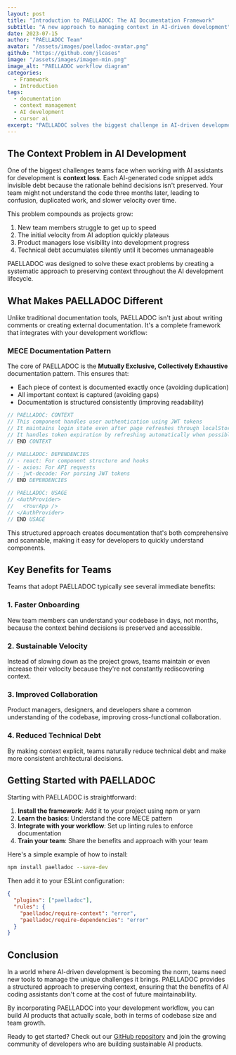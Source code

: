 ```yaml
---
layout: post
title: "Introduction to PAELLADOC: The AI Documentation Framework"
subtitle: "A new approach to managing context in AI-driven development"
date: 2023-07-15
author: "PAELLADOC Team"
avatar: "/assets/images/paelladoc-avatar.png"
github: "https://github.com/jlcases"
image: "/assets/images/imagen-min.png"
image_alt: "PAELLADOC workflow diagram"
categories: 
  - Framework
  - Introduction
tags:
  - documentation
  - context management
  - AI development
  - cursor ai
excerpt: "PAELLADOC solves the biggest challenge in AI-driven development: context loss. Learn how this framework can transform your team's productivity and code quality."
---
```


## The Context Problem in AI Development

One of the biggest challenges teams face when working with AI assistants for development is **context loss**. Each AI-generated code snippet adds invisible debt because the rationale behind decisions isn't preserved. Your team might not understand the code three months later, leading to confusion, duplicated work, and slower velocity over time.

This problem compounds as projects grow:

1. New team members struggle to get up to speed
2. The initial velocity from AI adoption quickly plateaus
3. Product managers lose visibility into development progress
4. Technical debt accumulates silently until it becomes unmanageable

PAELLADOC was designed to solve these exact problems by creating a systematic approach to preserving context throughout the AI development lifecycle.

## What Makes PAELLADOC Different

Unlike traditional documentation tools, PAELLADOC isn't just about writing comments or creating external documentation. It's a complete framework that integrates with your development workflow:

### MECE Documentation Pattern

The core of PAELLADOC is the **Mutually Exclusive, Collectively Exhaustive** documentation pattern. This ensures that:

- Each piece of context is documented exactly once (avoiding duplication)
- All important context is captured (avoiding gaps)
- Documentation is structured consistently (improving readability)

```javascript
// PAELLADOC: CONTEXT
// This component handles user authentication using JWT tokens
// It maintains login state even after page refreshes through localStorage
// It handles token expiration by refreshing automatically when possible
// END CONTEXT

// PAELLADOC: DEPENDENCIES
// - react: For component structure and hooks
// - axios: For API requests
// - jwt-decode: For parsing JWT tokens
// END DEPENDENCIES

// PAELLADOC: USAGE
// <AuthProvider>
//   <YourApp />
// </AuthProvider>
// END USAGE
```

This structured approach creates documentation that's both comprehensive and scannable, making it easy for developers to quickly understand components.

## Key Benefits for Teams

Teams that adopt PAELLADOC typically see several immediate benefits:

### 1. Faster Onboarding

New team members can understand your codebase in days, not months, because the context behind decisions is preserved and accessible.

### 2. Sustainable Velocity

Instead of slowing down as the project grows, teams maintain or even increase their velocity because they're not constantly rediscovering context.

### 3. Improved Collaboration

Product managers, designers, and developers share a common understanding of the codebase, improving cross-functional collaboration.

### 4. Reduced Technical Debt

By making context explicit, teams naturally reduce technical debt and make more consistent architectural decisions.

## Getting Started with PAELLADOC

Starting with PAELLADOC is straightforward:

1. **Install the framework**: Add it to your project using npm or yarn
2. **Learn the basics**: Understand the core MECE pattern
3. **Integrate with your workflow**: Set up linting rules to enforce documentation
4. **Train your team**: Share the benefits and approach with your team

Here's a simple example of how to install:

```bash
npm install paelladoc --save-dev
```

Then add it to your ESLint configuration:

```json
{
  "plugins": ["paelladoc"],
  "rules": {
    "paelladoc/require-context": "error",
    "paelladoc/require-dependencies": "error"
  }
}
```

## Conclusion

In a world where AI-driven development is becoming the norm, teams need new tools to manage the unique challenges it brings. PAELLADOC provides a structured approach to preserving context, ensuring that the benefits of AI coding assistants don't come at the cost of future maintainability.

By incorporating PAELLADOC into your development workflow, you can build AI products that actually scale, both in terms of codebase size and team growth.

Ready to get started? Check out our [GitHub repository](https://github.com/jlcases/paelladoc) and join the growing community of developers who are building sustainable AI products. 